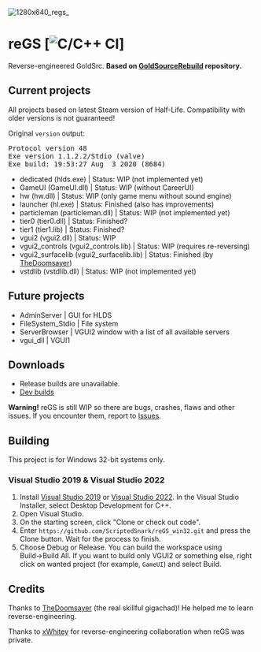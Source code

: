 ![1280x640_regs_](https://user-images.githubusercontent.com/51358194/182458618-a3d8876f-d48a-4f91-a3da-d21c0658e189.png)

# reGS [![C/C++ CI](https://github.com/ScriptedSnark/reGS_win32/actions/workflows/CI.yml/badge.svg)]

Reverse-engineered GoldSrc. **Based on [GoldSourceRebuild](https://github.com/Triang3l/GoldSourceRebuild) repository.**

## Current projects

All projects based on latest Steam version of Half-Life. Compatibility with older versions is not guaranteed!

Original `version` output:
<pre>
Protocol version 48
Exe version 1.1.2.2/Stdio (valve)
Exe build: 19:53:27 Aug  3 2020 (8684)
</pre>

- dedicated (hlds.exe) | Status: WIP (not implemented yet)
- GameUI (GameUI.dll) | Status: WIP (without CareerUI)
- hw (hw.dll) | Status: WIP (only game menu without sound engine)
- launcher (hl.exe) | Status: Finished (also has improvements)
- particleman (particleman.dll) | Status: WIP (not implemented yet)
- tier0 (tier0.dll) | Status: Finished?
- tier1 (tier1.lib) | Status: Finished?
- vgui2 (vgui2.dll) | Status: WIP
- vgui2_controls (vgui2_controls.lib) | Status: WIP (requires re-reversing)
- vgui2_surfacelib (vgui2_surfacelib.lib) | Status: Finished (by [TheDoomsayer](https://github.com/TheDoomsayer))
- vstdlib (vstdlib.dll) | Status: WIP (not implemented yet)

## Future projects

- AdminServer | GUI for HLDS
- FileSystem_Stdio | File system
- ServerBrowser | VGUI2 window with a list of all available servers
- vgui_dll | VGUI1

## Downloads
* Release builds are unavailable.
* [Dev builds](https://github.com/ScriptedSnark/reGS_win32/actions/workflows/CI.yml)

<b>Warning!</b> reGS is still WIP so there are bugs, crashes, flaws and other issues. If you encounter them, report to [Issues](https://github.com/ScriptedSnark/reGS_win32/issues).

## Building

This project is for Windows 32-bit systems only.

### Visual Studio 2019 & Visual Studio 2022
1. Install [Visual Studio 2019](https://my.visualstudio.com/Downloads?q=Visual%20Studio%20Community%202019) or [Visual Studio 2022](https://visualstudio.microsoft.com/vs/preview/vs2022/#download-preview). In the Visual Studio Installer, select Desktop Development for C++.
2. Open Visual Studio.
3. On the starting screen, click "Clone or check out code".
4. Enter `https://github.com/ScriptedSnark/reGS_win32.git` and press the Clone button. Wait for the process to finish.
5. Choose Debug or Release. You can build the workspace using Build→Build All. If you want to build only VGUI2 or something else, right click on wanted project (for example, `GameUI`) and select Build.

## Credits

Thanks to [TheDoomsayer](https://github.com/TheDoomsayer) (the real skillful gigachad)! He helped me to learn reverse-engineering.

Thanks to [xWhitey](https://github.com/xWhitey) for reverse-engineering collaboration when reGS was private.
